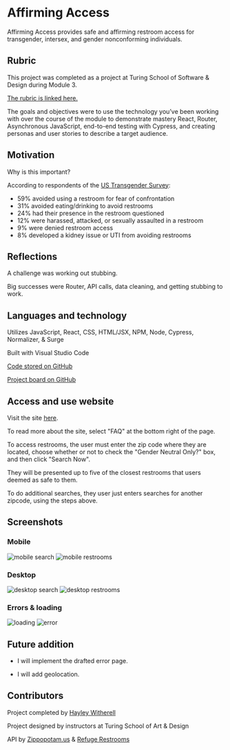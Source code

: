 # Affirming Access

Affirming Access provides safe and affirming restroom access for transgender, intersex, and gender nonconforming individuals.

<!-- [It can be accessed here.](deploy link) -->

## Rubric

This project was completed as a project at Turing School of Software & Design during Module 3.

[The rubric is linked here.](https://frontend.turing.edu/projects/module-3/showcase.html)

The goals and objectives were to use the technology you’ve been working with over the course of the module to demonstrate mastery React, Router, Asynchronous JavaScript, end-to-end testing with Cypress, and creating personas and user stories to describe a target audience.

## Motivation

Why is this important?

According to respondents of the [US Transgender Survey](https://www.ustranssurvey.org/):
- 59% avoided using a restroom for fear of confrontation
- 31% avoided eating/drinking to avoid restrooms
- 24% had their presence in the restroom questioned
- 12% were harassed, attacked, or sexually assaulted in a restroom
- 9% were denied restroom access
- 8% developed a kidney issue or UTI from avoiding restrooms

## Reflections

A challenge was working out stubbing.

Big successes were Router, API calls, data cleaning, and getting stubbing to work.

## Languages and technology

Utilizes JavaScript, React, CSS, HTML/JSX, NPM, Node, Cypress, Normalizer, & Surge

Built with Visual Studio Code

[Code stored on GitHub](https://github.com/hayleyw7/affirming-access)

[Project board on GitHub](https://github.com/hayleyw7/affirming-access/projects/1) 

## Access and use website

Visit the site [here](link).

To read more about the site, select "FAQ" at the bottom right of the page.

To access restrooms, the user must enter the zip code where they are located, choose whether or not to check the "Gender Neutral Only?" box, and then click "Search Now".

They will be presented up to five of the closest restrooms that users deemed as safe to them.

To do additional searches, they user just enters searches for another zipcode, using the steps above.

## Screenshots

### Mobile

![mobile search](link.jpg) 
![mobile restrooms](link.jpg)

### Desktop

![desktop search](link.jpg) 
![desktop restrooms](link.jpg)

### Errors & loading

![loading](link.jpg) 
![error](link.jpg) 

## Future addition

* I will implement the drafted error page.

* I will add geolocation.

## Contributors

Project completed by [Hayley Witherell](https://github.com/hayleyw7)

Project designed by instructors at Turing School of Art & Design

API by [Zippopotam.us](https://zippopotam.us/) & [Refuge Restrooms](https://www.refugerestrooms.org/)
